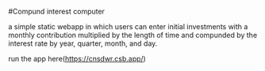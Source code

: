 #Compund interest computer

a simple static webapp in which users can enter initial investments with a monthly contribution multiplied by the length of time and compunded by the interest rate by year, quarter, month, and day.

run the app here(https://cnsdwr.csb.app/)